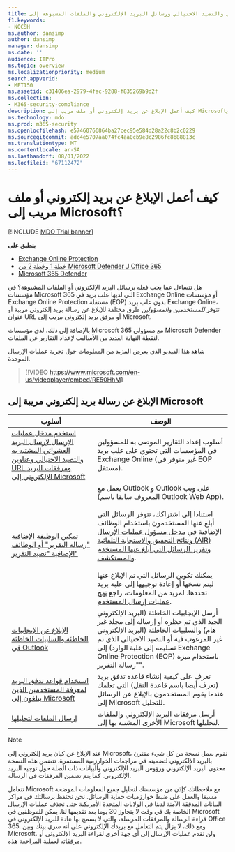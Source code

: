 ```yaml
---
title: الإبلاغ عن البريد العشوائي وغير العشوائي والتصيد الاحتيالي ورسائل البريد الإلكتروني والملفات المشبوهة إلى Microsoft
f1.keywords:
- NOCSH
ms.author: dansimp
author: dansimp
manager: dansimp
ms.date: ''
audience: ITPro
ms.topic: overview
ms.localizationpriority: medium
search.appverid:
- MET150
ms.assetid: c31406ea-2979-4fac-9288-f835269b9d2f
ms.collection:
- M365-security-compliance
description: كيف أعمل الإبلاغ عن بريد إلكتروني أو ملف مريب إلى Microsoft؟ قم بالإبلاغ عن الرسائل وعناوين URL ومرفقات البريد الإلكتروني والملفات إلى Microsoft لتحليلها. تعلم كيفية الإبلاغ عن البريد الإلكتروني العشوائي ورسائل البريد الإلكتروني للتصيد الاحتيالي.
ms.technology: mdo
ms.prod: m365-security
ms.openlocfilehash: e57460766864ba27cec95e584d28a22c8b2c0229
ms.sourcegitcommit: adc4e5707aa074fc4aa0cb9e8c2986fc8b88813c
ms.translationtype: MT
ms.contentlocale: ar-SA
ms.lasthandoff: 08/01/2022
ms.locfileid: "67112472"
---
```

# <a name="how-do-i-report-a-suspicious-email-or-file-to-microsoft"></a>كيف أعمل الإبلاغ عن بريد إلكتروني أو ملف مريب إلى Microsoft؟

[!INCLUDE [MDO Trial banner](../includes/mdo-trial-banner.md)]

**ينطبق على**
- [Exchange Online Protection](exchange-online-protection-overview.md)
- [خطة 1 وخطة 2 من Microsoft Defender لـ Office 365](defender-for-office-365.md)
- [Microsoft 365 Defender](../defender/microsoft-365-defender.md)

هل تتساءل عما يجب فعله برسائل البريد الإلكتروني أو الملفات المشبوهة؟ في مؤسسات Microsoft 365 التي لديها علب بريد في Exchange Online أو مؤسسات Exchange Online Protection مستقلة (EOP) بدون علب بريد Exchange Online، تتوفر *للمستخدمين* *والمسؤولين* طرق مختلفة للإبلاغ عن رسالة بريد إلكتروني مريبة أو عنوان URL أو مرفق بريد إلكتروني مريب إلى Microsoft.

بالإضافة إلى ذلك، لدى مؤسسات Microsoft 365 مع مسؤولي Microsoft Defender لنقطة النهاية العديد من الأساليب لإعداد التقارير عن الملفات.

شاهد هذا الفيديو الذي يعرض المزيد من المعلومات حول تجربة عمليات الإرسال الموحدة.
> [!VIDEO https://www.microsoft.com/en-us/videoplayer/embed/RE50HhM]

## <a name="report-a-suspicious-email-to-microsoft"></a>الإبلاغ عن رسالة بريد إلكتروني مريبة إلى Microsoft

|أسلوب|الوصف|
|---|---|
|[استخدم مدخل عمليات الإرسال لإرسال البريد العشوائي المشتبه به والتصيد الاحتيالي وعناوين URL ومرفقات البريد الإلكتروني إلى Microsoft](admin-submission.md)|أسلوب إعداد التقارير الموصى به للمسؤولين في المؤسسات التي تحتوي على علب بريد Exchange Online (غير متوفر في EOP مستقل).|
|[تمكين الوظيفة الإضافية "رسالة التقرير" أو الوظائف الإضافية "تصيد التقرير"](enable-the-report-message-add-in.md)|يعمل مع Outlook و Outlook على ويب (المعروف سابقا باسم Outlook Web App). <br/><br/> استنادا إلى اشتراكك، تتوفر الرسائل التي أبلغ عنها المستخدمون باستخدام الوظائف الإضافية في [مدخل مسؤول عمليات الإرسال](admin-submission.md) [ونتائج التحقيق والاستجابة التلقائية (AIR)](air-view-investigation-results.md) [وتقرير الرسائل التي أبلغ عنها المستخدم](view-email-security-reports.md#user-reported-messages-report) [والمستكشف](threat-explorer-views.md#email--submissions). <br/><br/> يمكنك تكوين الرسائل التي تم الإبلاغ عنها ليتم نسخها أو إعادة توجيهها إلى علبة بريد تحددها. لمزيد من المعلومات، راجع [نهج عمليات إرسال المستخدم](user-submission.md).
|[الإبلاغ عن الإيجابيات الخاطئة والسلبيات الخاطئة في Outlook](report-false-positives-and-false-negatives.md)|أرسل الإيجابيات الخاطئة (البريد الإلكتروني الجيد الذي تم حظره أو إرساله إلى مجلد غير هام) والسلبيات الخاطئة (البريد الإلكتروني غير المرغوب فيه أو التصيد الاحتيالي الذي تم تسليمه إلى علبة الوارد) إلى Exchange Online Protection (EOP) باستخدام ميزة "رسالة التقرير".|
|[استخدام قواعد تدفق البريد لمعرفة المستخدمين الذين يبلغون إلى Microsoft](/exchange/security-and-compliance/mail-flow-rules/use-rules-to-see-what-users-are-reporting-to-microsoft)|تعرف على كيفية إنشاء قاعدة تدفق بريد (تعرف أيضا باسم قاعدة النقل) التي تعلمك عندما يقوم المستخدمون بالإبلاغ عن الرسائل إلى Microsoft للتحليل.|
|[إرسال الملفات لتحليلها](../intelligence/submission-guide.md)|أرسل مرفقات البريد الإلكتروني والملفات الأخرى المشتبه بها إلى Microsoft لتحليلها.|

> [!NOTE]
> عند الإبلاغ عن كيان بريد إلكتروني إلى Microsoft، نقوم بعمل نسخة من كل شيء مقترن بالبريد الإلكتروني لتضمينه في مراجعات الخوارزمية المستمرة. تتضمن هذه النسخة محتوى البريد الإلكتروني ورؤوس البريد الإلكتروني والبيانات ذات الصلة حول توجيه البريد الإلكتروني. كما يتم تضمين المرفقات في الرسالة.
>
> تتعامل Microsoft مع ملاحظاتك كإذن من مؤسستك لتحليل جميع المعلومات الموضحة مسبقا والعمل على ضبط خوارزميات حماية الرسائل. نحن نحتفظ برسالتك في مراكز البيانات المدققة الآمنة لدينا في الولايات المتحدة الأمريكية حتى نحذف عمليات الإرسال الخاصة بك في وقت لا يتجاوز 30 يوما بعد تقديمها لنا. يمكن للموظفين في Microsoft قراءة الرسالة والمرفقات المرسلة، والتي لا يسمح بها عادة للبريد الإلكتروني في Office 365. ومع ذلك، لا يزال يتم التعامل مع بريدك الإلكتروني على أنه سري بينك وبين Microsoft، ولن نقدم عمليات الإرسال إلى أي جهة أخرى لقراءة البريد الإلكتروني أو مرفقاته لعملية المراجعة هذه.
